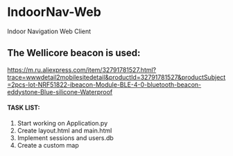 # IndoorNav-Web
Indoor Navigation Web Client

## The Wellicore beacon is used:
https://m.ru.aliexpress.com/item/32791781527.html?trace=wwwdetail2mobilesitedetail&productId=32791781527&productSubject=2pcs-lot-NRF51822-ibeacon-Module-BLE-4-0-bluetooth-beacon-eddystone-Blue-silicone-Waterproof

#### TASK LIST:

1. Start working on Application.py
2. Create layout.html and main.html
3. Implement sessions and users.db
4. Create a custom map
